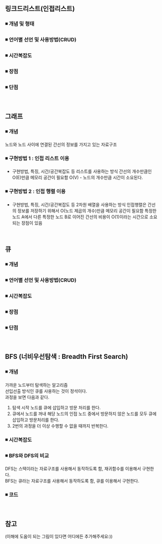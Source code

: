 ## 링크드리스트(인접리스트)

### ◾ 개념 및 형태

### ◾ 언어별 선언 및 사용방법(CRUD)

### ◾ 시간복잡도

### ◾ 장점

### ◾ 단점

</br>

## 그래프

### ◾ 개념
노드와 노드 사이에 연결된 간선의 정보를 가지고 있는 자료구조
### ◾ 구현방법 1 : 인접 리스트 이용
- 구현방법, 특징, 시간/공간복잡도 등
리스트를 사용하는 방식
간선의 개수만큼인 O(E)만큼 메모리 공간이 필요함
O(V) - 노드의 개수만큼 시간이 소요된다.
### ◾ 구현방법 2 : 인접 행렬 이용
- 구현방법, 특징, 시간/공간복잡도 등
2차원 배열을 사용하는 방식 
인접행렬은 간선의 정보를 저장하기 위해서 O(노드 제곱의 개수)만큼 메모리 공간이 필요함
특정한 노드 A에서 다른 특정한 노드 B로 이어진 간선의 비용이 O(1)이라는 시간으로 소요되는 장점이 있음
</br>

## 큐

### ◾ 개념

### ◾ 언어별 선언 및 사용방법(CRUD)

### ◾ 시간복잡도

### ◾ 장점

### ◾ 단점

</br>

## BFS (너비우선탐색 : Breadth First Search)

### ◾ 개념
가까운 노드부터 탐색하는 알고리즘    
선입선출 방식인 큐를 사용하는 것이 정석이다.   
과정을 보면 다음과 같다.   
1. 탐색 시작 노드를 큐에 삽입하고 방문 처리를 한다.   
2. 큐에서 노드를 꺼내 해당 노드의 인접 노드 중에서 방문하지 않은 노드를 모두 큐에 삽입하고 방문처리를 한다.   
3. 2번의 과정을 더 이상 수행할 수 없을 때까지 반복한다.  
### ◾ 시간복잡도

### ◾ BFS와 DFS의 비교
DFS는 스택이라는 자료구조를 사용해서 동작하도록 함, 재귀함수를 이용해서 구현한다.  
BFS는 큐라는 자료구조를 사용해서 동작하도록 함, 큐를 이용해서 구현한다.   
### ◾ 코드


</br>


## 참고

(이해에 도움이 되는 그림이 있다면 어디에든 추가해주세요:))
